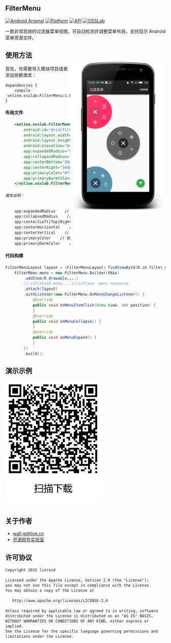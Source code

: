 ## FilterMenu

[![Android Arsenal](https://img.shields.io/badge/Android%20Arsenal-FilterMenu-lightgrey.svg?style=flat)](http://filtermenu.osslab.online/) [![Platform](https://img.shields.io/badge/platform-android-green.svg)](http://developer.android.com/index.html) [![API](https://img.shields.io/badge/API-14%2B-brightgreen.svg?style=flat)](https://android-arsenal.com/api?level=14) [![OSSLab](https://img.shields.io/badge/OSSLab-开源软件实验室-blue.svg?style=flat)](http://osslab.online/)


一款非常高效的过滤器菜单视图，可自动检测并调整菜单布局，支持显示 Android 菜单资源文件。

<img src="./preview/preview.png" alt="FilterMenu" title="FilterMenu" width="300" height="auto" align="right" vspace="52" />


## 使用方法

首先，你需要导入模块项目或者添加依赖类库：

```Gradle
dependencies {
    compile 'online.osslab:FilterMenu:1.0.0'
}
```


#### 布局文件
```xml
    <online.osslab.FilterMenuLayout
        android:id="@+id/filter_menu"
        android:layout_width="match_parent"
        android:layout_height="match_parent"
        android:elevation="8dp"
        app:expandedRadius="96dp"
        app:collapsedRadius="24dp"
        app:centerBottom="50dp"
        app:centerRight="50dp"
        app:primaryColor="#ff37aa4a"
        app:primaryDarkColor="#ff20622b">
    </online.osslab.FilterMenuLayout>
```


######  `属性说明：`
```xml
    app:expandedRadius    // 扩展圆角
    app:collapsedRadius    //  初始圆角
    app:center[Left|Top|Right|Bottom]  // 显示位置（左上、左下、右上、右下）
    app:centerHorizontal    // 水平居中
    app:centerVertical    // 垂直居中
    app:primaryColor    // 初始主色调
    app:primaryDarkColor    // 扩展主色调
```

#### 代码构建
```java
FilterMenuLayout layout = (FilterMenuLayout) findViewById(R.id.filter_menu);
    FilterMenu menu = new FilterMenu.Builder(this)
        .addItem(R.drawable....)
        //.inflate(R.menu....)//inflate  menu resource
        .attach(layout)
        .withListener(new FilterMenu.OnMenuChangeListener() {
            @Override
            public void onMenuItemClick(View view, int position) {
            }
            @Override
            public void onMenuCollapse() {
            }
            @Override
            public void onMenuExpand() {
            }
        })
        .build();
```

## 演示示例

<img src="./preview/app.png" alt="FilterMenu" title="FilterMenu" width="300" height="auto" />


## 关于作者

- [wall-e@live.cn](mailto:wall-e@live.cn)
- [开源软件实验室](http://osslab.online/)


## 许可协议

    Copyright 2015 linroid

    Licensed under the Apache License, Version 2.0 (the "License");
    you may not use this file except in compliance with the License.
    You may obtain a copy of the License at

       http://www.apache.org/licenses/LICENSE-2.0

    Unless required by applicable law or agreed to in writing, software
    distributed under the License is distributed on an "AS IS" BASIS,
    WITHOUT WARRANTIES OR CONDITIONS OF ANY KIND, either express or implied.
    See the License for the specific language governing permissions and
    limitations under the License.

